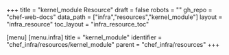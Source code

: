 +++
title = "kernel_module Resource"
draft = false
robots = ""
gh_repo = "chef-web-docs"
data_path = ["infra","resources","kernel_module"]
layout = "infra_resource"
toc_layout = "infra_resource_toc"

[menu]
  [menu.infra]
    title = "kernel_module"
    identifier = "chef_infra/resources/kernel_module"
    parent = "chef_infra/resources"
+++

<!-- The contents of this page are automatically generated from the kernel_module.yaml file in the data directory. -->
<!-- To suggest a change, edit the https://github.com/chef/chef/blob/main/lib/chef/resource/kernel_module.rb file
      and submit a pull request to the https://github.com/chef/chef repository. -->
